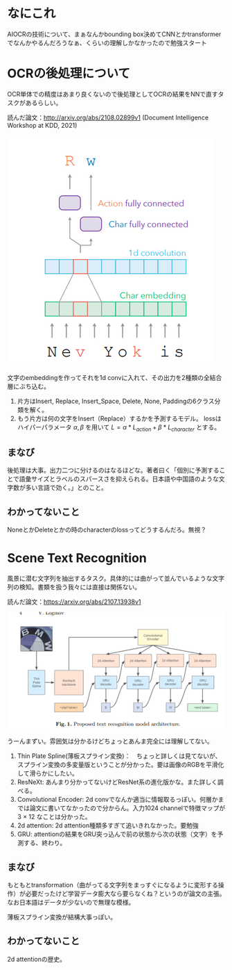 # なにこれ
AIOCRの技術について、まぁなんかbounding box決めてCNNとかtransformerでなんかやるんだろうなぁ、くらいの理解しかなかったので勉強スタート

# OCRの後処理について
OCR単体での精度はあまり良くないので後処理としてOCRの結果をNNで直すタスクがあるらしい。

読んだ論文：http://arxiv.org/abs/2108.02899v1 (Document Intelligence Workshop at KDD, 2021)

![後処理モデルのアーキテクチャ](image.png)

文字のembeddingを作ってそれを1d convに入れて、その出力を2種類の全結合層にぶち込む。
1. 片方はInsert, Replace, Insert_Space, Delete, None, Paddingの6クラス分類を解く。
2. もう片方は何の文字をInsert（Replace）するかを予測するモデル。
lossはハイパーパラメータ $\alpha,\beta$ を用いて $L = \alpha * L_{action} + \beta * L_{character}$ とする。

## まなび
後処理は大事。出力二つに分けるのはなるほどな。著者曰く「個別に予測することで語彙サイズとラベルのスパースさを抑えられる。日本語や中国語のような文字数が多い言語で効く。」とのこと。

## わかってないこと
NoneとかDeleteとかの時のcharacterのlossってどうするんだろ。無視？

# Scene Text Recognition
風景に潜む文字列を抽出するタスク。具体的には曲がって並んでいるような文字列の検知。書類を扱う我々には直接は関係ない。

読んだ論文：https://arxiv.org/abs/2107.13938v1

![モデルのアーキテクチャ](image-1.png)

うーんまずい。雰囲気は分かるけどちょっとあんま完全には理解してない。
1. Thin Plate Spline(薄板スプライン変換)：　ちょっと詳しくは見てないが、スプライン変換の多変量版ということが分かった。要は画像のRGBを平滑化して滑らかにしたい。
2. ResNeXt: あんまり分かってないけどResNet系の進化版かな。また詳しく調べる。
3. Convolutional Encoder: 2d convでなんか適当に情報取るっぽい。何層かまでは論文に書いてなかったので分からん。入力1024 channelで特徴マップが3 $\times$ 12 なことは分かった。
4. 2d attention: 2d attention種類多すぎて追いきれなかった。要勉強
5. GRU: attentionの結果をGRU突っ込んで前の状態から次の状態（文字）を予測する、終わり。

## まなび
もともとtransformation（曲がってる文字列をまっすぐになるように変形する操作）が必要だったけど学習データ膨大なら要らなくね？というのが論文の主張。なお日本語はデータが少ないので無理な模様。

薄板スプライン変換が結構大事っぽい。

## わかってないこと
2d attentionの歴史。